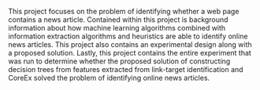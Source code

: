 
This project focuses on the problem of identifying whether a web page contains a news article. Contained within this project is background information about how machine learning algorithms combined with information extraction algorithms and heuristics are able to identify online news articles. This project also contains an experimental design along with a proposed solution. Lastly, this project contains the entire experiment that was run to determine whether the proposed solution of constructing decision trees from features extracted from link-target identification and CoreEx solved the problem of identifying online news articles.
